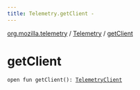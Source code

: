 ```yaml
---
title: Telemetry.getClient - 
---
```


[org.mozilla.telemetry](../index.html) / [Telemetry](index.html) / [getClient](./get-client.html)

# getClient

`open fun getClient(): `[`TelemetryClient`](../../org.mozilla.telemetry.net/-telemetry-client/index.html)